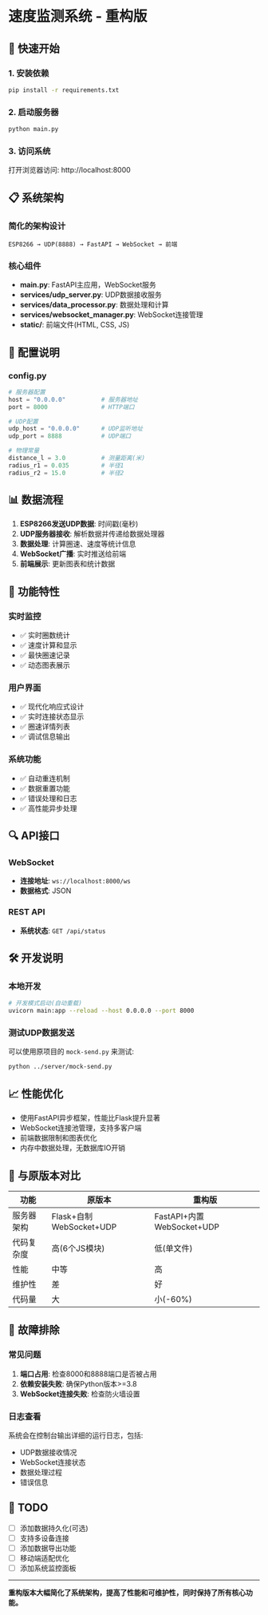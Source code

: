 # 速度监测系统 - 重构版

## 🚀 快速开始

### 1. 安装依赖
```bash
pip install -r requirements.txt
```

### 2. 启动服务器
```bash
python main.py
```

### 3. 访问系统
打开浏览器访问: http://localhost:8000

## 📋 系统架构

### 简化的架构设计
```
ESP8266 → UDP(8888) → FastAPI → WebSocket → 前端
```

### 核心组件
- **main.py**: FastAPI主应用，WebSocket服务
- **services/udp_server.py**: UDP数据接收服务
- **services/data_processor.py**: 数据处理和计算
- **services/websocket_manager.py**: WebSocket连接管理
- **static/**: 前端文件(HTML, CSS, JS)

## 🔧 配置说明

### config.py
```python
# 服务器配置
host = "0.0.0.0"          # 服务器地址
port = 8000               # HTTP端口

# UDP配置  
udp_host = "0.0.0.0"      # UDP监听地址
udp_port = 8888           # UDP端口

# 物理常量
distance_l = 3.0          # 测量距离(米)
radius_r1 = 0.035         # 半径1
radius_r2 = 15.0          # 半径2
```

## 📊 数据流程

1. **ESP8266发送UDP数据**: 时间戳(毫秒)
2. **UDP服务器接收**: 解析数据并传递给数据处理器  
3. **数据处理**: 计算圈速、速度等统计信息
4. **WebSocket广播**: 实时推送给前端
5. **前端展示**: 更新图表和统计数据

## 🎯 功能特性

### 实时监控
- ✅ 实时圈数统计
- ✅ 速度计算和显示
- ✅ 最快圈速记录
- ✅ 动态图表展示

### 用户界面
- ✅ 现代化响应式设计
- ✅ 实时连接状态显示
- ✅ 圈速详情列表
- ✅ 调试信息输出

### 系统功能
- ✅ 自动重连机制
- ✅ 数据重置功能
- ✅ 错误处理和日志
- ✅ 高性能异步处理

## 🔍 API接口

### WebSocket
- **连接地址**: `ws://localhost:8000/ws`
- **数据格式**: JSON

### REST API
- **系统状态**: `GET /api/status`

## 🛠️ 开发说明

### 本地开发
```bash
# 开发模式启动(自动重载)
uvicorn main:app --reload --host 0.0.0.0 --port 8000
```

### 测试UDP数据发送
可以使用原项目的 `mock-send.py` 来测试:
```bash
python ../server/mock-send.py
```

## 📈 性能优化

- 使用FastAPI异步框架，性能比Flask提升显著
- WebSocket连接池管理，支持多客户端
- 前端数据限制和图表优化
- 内存中数据处理，无数据库IO开销

## 🔄 与原版本对比

| 功能 | 原版本 | 重构版 |
|------|--------|--------|
| 服务器架构 | Flask+自制WebSocket+UDP | FastAPI+内置WebSocket+UDP |
| 代码复杂度 | 高(6个JS模块) | 低(单文件) |
| 性能 | 中等 | 高 |
| 维护性 | 差 | 好 |
| 代码量 | 大 | 小(-60%) |

## 🐛 故障排除

### 常见问题
1. **端口占用**: 检查8000和8888端口是否被占用
2. **依赖安装失败**: 确保Python版本>=3.8
3. **WebSocket连接失败**: 检查防火墙设置

### 日志查看
系统会在控制台输出详细的运行日志，包括:
- UDP数据接收情况
- WebSocket连接状态  
- 数据处理过程
- 错误信息

## 📝 TODO

- [ ] 添加数据持久化(可选)
- [ ] 支持多设备连接
- [ ] 添加数据导出功能
- [ ] 移动端适配优化
- [ ] 添加系统监控面板

---

**重构版本大幅简化了系统架构，提高了性能和可维护性，同时保持了所有核心功能。**
